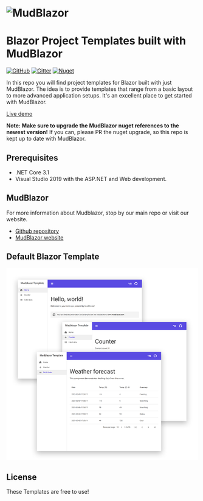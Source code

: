 # ![MudBlazor](content/MudBlazor-GitHub.png)
# Blazor Project Templates built with MudBlazor

[![GitHub](https://img.shields.io/github/license/garderoben/mudblazor?color=%23594ae2&style=flat-square)](https://github.com/Garderoben/MudBlazor.Templates/blob/master/LICENSE)
[![Gitter](https://img.shields.io/gitter/room/MudBlazor/community?style=flat-square)](https://gitter.im/MudBlazor/community)
[![Nuget](https://img.shields.io/nuget/v/MudBlazor?style=flat-square)](https://www.nuget.org/packages/MudBlazor/)


In this repo you will find project templates for Blazor built with just MudBlazor. The idea is to provide templates that range from a basic layout to more advanced application setups. It's an excellent place to get started with MudBlazor.

[Live demo](https://templates.mudblazor.com/)

**Note: Make sure to upgrade the MudBlazor nuget references to the newest version!** If you can, please PR the nuget upgrade, so this repo is kept up to date with MudBlazor.

## Prerequisites

- .NET Core 3.1
- Visual Studio 2019 with the ASP.NET and Web development.

## MudBlazor
For more information about Mudblazor, stop by our main repo or visit our website.
- [Github repository](https://github.com/Garderoben/MudBlazor)
- [MudBlazor website](https://mudblazor.com)

## Default Blazor Template

![DefaultBlazorTemplate](content/DefaultBlazorTemplate.png)

## License

These Templates are free to use!
